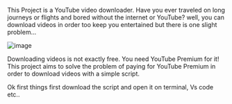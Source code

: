 This Project is a YouTube video downloader.
Have you ever traveled on long journeys or flights and bored without the internet or YouTube?
well, you can download videos in order too keep you entertained but there is one slight problem...

![image](https://github.com/user-attachments/assets/918bdbc3-8cc5-453c-8c86-8ee2d353e00d)

Downloading videos is not exactly free. You need YouTube Premium for it!
This project aims to solve the problem of paying for YouTube Premium in order to download videos with a simple script.


Ok first things first download the script and open it on terminal, Vs code etc..



